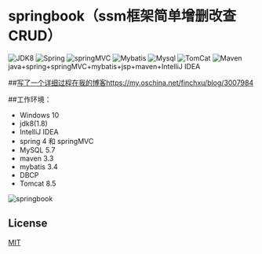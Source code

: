 # springbook（ssm框架简单增删改查CRUD）
![JDK8](https://img.shields.io/badge/jdk-8-brightgreen.svg) ![Spring](https://img.shields.io/badge/Sping-4-yellow.svg)
![springMVC](https://img.shields.io/badge/springMVC--orange.svg) ![Mybatis](https://img.shields.io/badge/MyBatis-3-yellowgreen.svg)
![Mysql](https://img.shields.io/badge/Mysql-5.7-red.svg) ![TomCat](https://img.shields.io/badge/Tomcat-8.5-lightgrey.svg)
![Maven](https://img.shields.io/badge/Maven-3.3-blue.svg)<br>
java+spring+springMVC+mybatis+jsp+maven+IntelliJ IDEA<br>

##[写了一个详细过程在我的博客https://my.oschina.net/finchxu/blog/3007984](https://my.oschina.net/finchxu/blog/3007984) <br>

##工作环境：
* Windows 10
* jdk8(1.8)
* IntelliJ IDEA <br>
* spring 4 和 springMVC<br>
* MySQL 5.7<br>
* maven 3.3<br>
* mybatis 3.4<br>
* DBCP<br>
* Tomcat 8.5<br>

![springbook](https://github.com/finch-xu/springbook/raw/master/springbook.gif)<br>

## License

[MIT](http://opensource.org/licenses/MIT)

